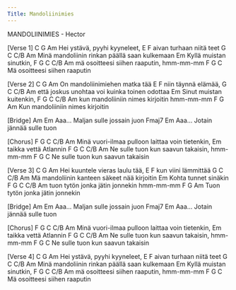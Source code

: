 ```yaml
---
Title: Mandoliinimies
---
```

<style>
html {
  -webkit-text-size-adjust:100%; -moz-text-size-adjust:100%; -ms-text-size-adjust:100%
}
</style>

MANDOLIINIMIES                      -   Hector

[Verse 1]
C            G          Am
 Hei ystävä, pyyhi kyyneleet,
       E             F
 aivan turhaan niitä teet
      G                         C    C/B  Am
 Minä mandoliinin rinkan päällä saan kulkemaan
       Em
 Kyllä muistan sinutkin,
    F          G           C    C/B    Am
 mä osoitteesi siihen raaputin, hmm-mm-mm
    F          G           C
 Mä osoitteesi siihen raaputin

[Verse 2]
C             G            Am
 On mandoliinimiehen matka tää
      E         F
 niin täynnä elämää,
      G                         C      C/B Am
 että joskus unohtaa voi kuinka toinen odottaa
       Em
 Sinut muistan kuitenkin,
     F            G           C   C/B    Am
 kun mandoliiniin nimes kirjoitin hmm-mm-mm
     F            G           Am
 Kun mandoliiniin nimes kirjoitin


[Bridge]
 Am             Em
 Aaa...  Maljan sulle jossain juon
 Fmaj7          Em
 Aaa...  Jotain jännää sulle tuon

[Chorus]
      F           G               C    C/B   Am
 Minä vuori-ilmaa pulloon laittaa voin tietenkin,
        Em
 taikka vettä Atlannin
    F              G           C    C/B    Am
 Ne sulle tuon kun saavun takaisin, hmm-mm-mm
    F              G           C
 Ne sulle tuon kun saavun takaisin

[Verse 3]
C             G            Am
 Hei kuuntele vieras laulu tää,
     E           F
 kun viini lämmittää
    G                          C   C/B   Am
 Mä mandoliinin kanteen säkeet nää kirjoitin
       Em
 Kohta tunnet sinäkin
      F           G          C   C/B    Am
 tuon tytön jonka jätin jonnekin hmm-mm-mm
      F           G          Am
 Tuon tytön jonka jätin jonnekin


[Bridge]
 Am             Em
 Aaa...  Maljan sulle jossain juon
 Fmaj7          Em
 Aaa...  Jotain jännää sulle tuon

[Chorus]
      F           G               C    C/B   Am
 Minä vuori-ilmaa pulloon laittaa voin tietenkin,
        Em
 taikka vettä Atlannin
    F              G           C    C/B    Am
 Ne sulle tuon kun saavun takaisin, hmm-mm-mm
    F              G           C
 Ne sulle tuon kun saavun takaisin

[Verse 4]
C            G          Am
 Hei ystävä, pyyhi kyyneleet,
       E             F
 aivan turhaan niitä teet
      G                         C    C/B  Am
 Minä mandoliinin rinkan päällä saan kulkemaan
       Em
 Kyllä muistan sinutkin,
    F          G           C    C/B    Am
 mä osoitteesi siihen raaputin, hmm-mm-mm
    F          G           C
 Mä osoitteesi siihen raaputin